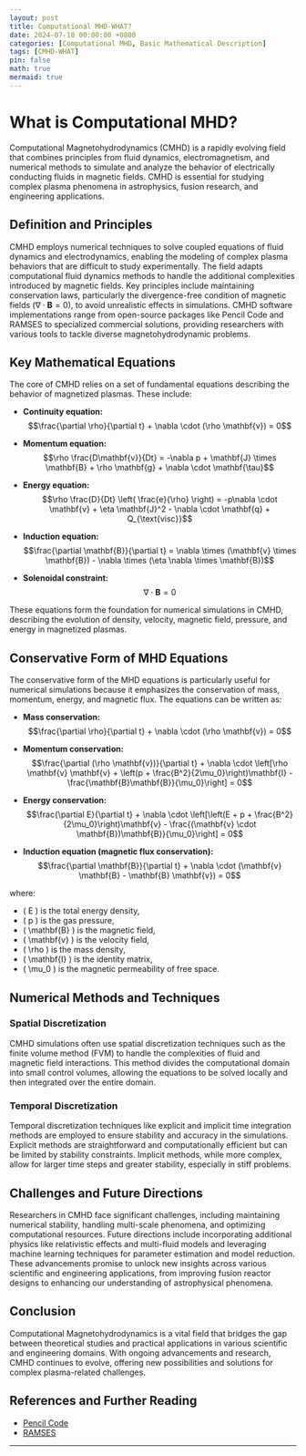 ```yaml
---
layout: post
title: Computational MHD-WHAT?
date: 2024-07-18 00:00:00 +0800
categories: [Computational MHD, Basic Mathematical Description]
tags: [CMHD-WHAT]
pin: false
math: true
mermaid: true
---
```


# What is Computational MHD?

Computational Magnetohydrodynamics (CMHD) is a rapidly evolving field that combines principles from fluid dynamics, electromagnetism, and numerical methods to simulate and analyze the behavior of electrically conducting fluids in magnetic fields. CMHD is essential for studying complex plasma phenomena in astrophysics, fusion research, and engineering applications.

## Definition and Principles

CMHD employs numerical techniques to solve coupled equations of fluid dynamics and electrodynamics, enabling the modeling of complex plasma behaviors that are difficult to study experimentally. The field adapts computational fluid dynamics methods to handle the additional complexities introduced by magnetic fields. Key principles include maintaining conservation laws, particularly the divergence-free condition of magnetic fields ($\nabla \cdot \mathbf{B} = 0$), to avoid unrealistic effects in simulations. CMHD software implementations range from open-source packages like Pencil Code and RAMSES to specialized commercial solutions, providing researchers with various tools to tackle diverse magnetohydrodynamic problems.

## Key Mathematical Equations

The core of CMHD relies on a set of fundamental equations describing the behavior of magnetized plasmas. These include:

- **Continuity equation:**  
  $$\frac{\partial \rho}{\partial t} + \nabla \cdot (\rho \mathbf{v}) = 0$$

- **Momentum equation:**  
  $$\rho \frac{D\mathbf{v}}{Dt} = -\nabla p + \mathbf{J} \times \mathbf{B} + \rho \mathbf{g} + \nabla \cdot \mathbf{\tau}$$

- **Energy equation:**  
  $$\rho \frac{D}{Dt} \left( \frac{e}{\rho} \right) = -p\nabla \cdot \mathbf{v} + \eta \mathbf{J}^2 - \nabla \cdot \mathbf{q} + Q_{\text{visc}}$$

- **Induction equation:**  
  $$\frac{\partial \mathbf{B}}{\partial t} = \nabla \times (\mathbf{v} \times \mathbf{B}) - \nabla \times (\eta \nabla \times \mathbf{B})$$

- **Solenoidal constraint:**  
  $$\nabla \cdot \mathbf{B} = 0$$

These equations form the foundation for numerical simulations in CMHD, describing the evolution of density, velocity, magnetic field, pressure, and energy in magnetized plasmas.

## Conservative Form of MHD Equations

The conservative form of the MHD equations is particularly useful for numerical simulations because it emphasizes the conservation of mass, momentum, energy, and magnetic flux. The equations can be written as:

- **Mass conservation:**  
  $$\frac{\partial \rho}{\partial t} + \nabla \cdot (\rho \mathbf{v}) = 0$$

- **Momentum conservation:**  
  $$\frac{\partial (\rho \mathbf{v})}{\partial t} + \nabla \cdot \left[\rho \mathbf{v} \mathbf{v} + \left(p + \frac{B^2}{2\mu_0}\right)\mathbf{I} - \frac{\mathbf{B}\mathbf{B}}{\mu_0}\right] = 0$$

- **Energy conservation:**  
  $$\frac{\partial E}{\partial t} + \nabla \cdot \left[\left(E + p + \frac{B^2}{2\mu_0}\right)\mathbf{v} - \frac{(\mathbf{v} \cdot \mathbf{B})\mathbf{B}}{\mu_0}\right] = 0$$

- **Induction equation (magnetic flux conservation):**  
  $$\frac{\partial \mathbf{B}}{\partial t} + \nabla \cdot (\mathbf{v} \mathbf{B} - \mathbf{B} \mathbf{v}) = 0$$

where:

- \( E \) is the total energy density,
- \( p \) is the gas pressure,
- \( \mathbf{B} \) is the magnetic field,
- \( \mathbf{v} \) is the velocity field,
- \( \rho \) is the mass density,
- \( \mathbf{I} \) is the identity matrix,
- \( \mu_0 \) is the magnetic permeability of free space.

## Numerical Methods and Techniques

### Spatial Discretization

CMHD simulations often use spatial discretization techniques such as the finite volume method (FVM) to handle the complexities of fluid and magnetic field interactions. This method divides the computational domain into small control volumes, allowing the equations to be solved locally and then integrated over the entire domain.

### Temporal Discretization

Temporal discretization techniques like explicit and implicit time integration methods are employed to ensure stability and accuracy in the simulations. Explicit methods are straightforward and computationally efficient but can be limited by stability constraints. Implicit methods, while more complex, allow for larger time steps and greater stability, especially in stiff problems.

## Challenges and Future Directions

Researchers in CMHD face significant challenges, including maintaining numerical stability, handling multi-scale phenomena, and optimizing computational resources. Future directions include incorporating additional physics like relativistic effects and multi-fluid models and leveraging machine learning techniques for parameter estimation and model reduction. These advancements promise to unlock new insights across various scientific and engineering applications, from improving fusion reactor designs to enhancing our understanding of astrophysical phenomena.

## Conclusion

Computational Magnetohydrodynamics is a vital field that bridges the gap between theoretical studies and practical applications in various scientific and engineering domains. With ongoing advancements and research, CMHD continues to evolve, offering new possibilities and solutions for complex plasma-related challenges.

## References and Further Reading

- [Pencil Code](https://pencil-code.nordita.org/)
- [RAMSES](https://www.ics.uzh.ch/~teyssier/Site/RAMSES.html)

---
